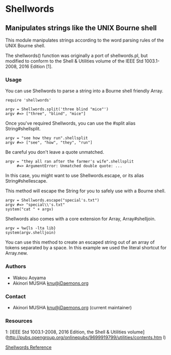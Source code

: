 # Shellwords

## Manipulates strings like the UNIX Bourne shell

This module manipulates strings according to the word parsing rules of the
UNIX Bourne shell.

The shellwords() function was originally a port of shellwords.pl, but modified
to conform to the Shell & Utilities volume of the IEEE Std 1003.1-2008, 2016
Edition [1].

### Usage

You can use Shellwords to parse a string into a Bourne shell friendly Array.

    require 'shellwords'

    argv = Shellwords.split('three blind "mice"')
    argv #=> ["three", "blind", "mice"]

Once you've required Shellwords, you can use the #split alias
String#shellsplit.

    argv = "see how they run".shellsplit
    argv #=> ["see", "how", "they", "run"]

Be careful you don't leave a quote unmatched.

    argv = "they all ran after the farmer's wife".shellsplit
         #=> ArgumentError: Unmatched double quote: ...

In this case, you might want to use Shellwords.escape, or its alias
String#shellescape.

This method will escape the String for you to safely use with a Bourne shell.

    argv = Shellwords.escape("special's.txt")
    argv #=> "special\\'s.txt"
    system("cat " + argv)

Shellwords also comes with a core extension for Array, Array#shelljoin.

    argv = %w{ls -lta lib}
    system(argv.shelljoin)

You can use this method to create an escaped string out of an array of tokens
separated by a space. In this example we used the literal shortcut for
Array.new.

### Authors
*   Wakou Aoyama
*   Akinori MUSHA <knu@iDaemons.org>


### Contact
*   Akinori MUSHA <knu@iDaemons.org> (current maintainer)


### Resources

1: [IEEE Std 1003.1-2008, 2016 Edition, the Shell & Utilities
volume](http://pubs.opengroup.org/onlinepubs/9699919799/utilities/contents.htm
l)

[Shellwords Reference](https://ruby-doc.org/stdlib-2.5.0/libdoc/shellwords/rdoc/Shellwords.html)
